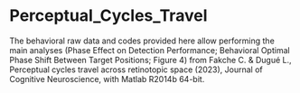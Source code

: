 # Perceptual_Cycles_Travel
The behavioral raw data and codes provided here allow performing the main analyses (Phase Effect on Detection Performance; Behavioral Optimal Phase Shift Between Target Positions; Figure 4) from Fakche C. &amp; Dugué L., Perceptual cycles travel across retinotopic space (2023), Journal of Cognitive Neuroscience, with Matlab R2014b 64-bit. 
